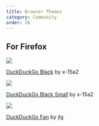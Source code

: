 ```yaml
---
title: Browser Themes
category: Community
order: 26
---
```


<h2>For Firefox</h2>
<p><img src="{{ site.baseurl }}/images/0af5f448cb86f4bf3a5737391c9ca0a4.png" /></p>
<p>
    <a href="https://addons.mozilla.org/en-US/firefox/addon/duckduckgo-black/">DuckDuckGo Black</a>
    by x-15a2
</p>
<p><img src="{{ site.baseurl }}/images/31d7767ff356ec74fe718ea013966533.png" /></p>
<p>
    <a href="https://addons.mozilla.org/en-US/firefox/addon/duckduckgo-black-small/">DuckDuckGo Black Small</a>
    by x-15a2
</p>
<p><img src="{{ site.baseurl }}/images/d3f848a1859d1abe7ce005547e18f21b.png" /></p>
<p>
    <a href="https://addons.mozilla.org/en-US/firefox/addon/duckduckgofantheme/">DuckDuckGo Fan</a>
    by jlg
</p>
